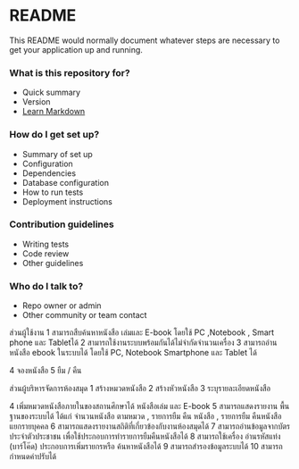# README #

This README would normally document whatever steps are necessary to get your application up and running.

### What is this repository for? ###

* Quick summary
* Version
* [Learn Markdown](https://bitbucket.org/tutorials/markdowndemo)

### How do I get set up? ###

* Summary of set up
* Configuration
* Dependencies
* Database configuration
* How to run tests
* Deployment instructions

### Contribution guidelines ###

* Writing tests
* Code review
* Other guidelines

### Who do I talk to? ###

* Repo owner or admin
* Other community or team contact

ส่วนผู้ใช้งาน
1 สามารถสืบค้นหาหนังสือ เล่มและ E-book โดยใช้ PC ,Notebook , Smart phone และ Tabletได้
2 สามารถใช้งานระบบพร้อมกันได้ไม่จำกัดจำนวนเครื่อง
3 สามารถอ่านหนังสือ ebook ในระบบได้ โดยใช้ PC, Notebook Smartphone และ Tablet ได้

4 จองหนังสือ
5 ยืม / คืน

ส่วนผู้บริหารจัดการห้องสมุด
1 สร้างหมวดหนังสือ 
2 สร้างหัวหนังสือ
3 ระบุรายละเอียดหนังสือ

4 เพิ่มหมวดหนังสือภายในของสถานศึกษาได้​ หนังสือเล่ม และ E-book
5 สามารถแสดงรายงาน พื้นฐานของระบบได้ ได้แก่ จำนวนหนังสือ ตามหมวด , รายการยืม คืน หนังสือ , รายการยืม คืนหนังสือ แยกรายบุคคล
6 สามารถแสดงรายงานสถิติที่เกี่ยวข้องกับงานห้องสมุดได้
7 สามารถอ่านข้อมูลจากบัตรประจำตัวประชาชน เพื่อใช้ประกอบการทำรายการยืมคืนหนังสือได้
8 สามารถใช้เครื่อง อ่านรหัสแท่ง (บาร์โค๊ด) ประกอบการเพิ่มรายกรหรือ ค้นหาหนังสือได้
9 สามารถสำรองข้อมูลระบบได้
10 สามารถกำหนดค่าปรับได้